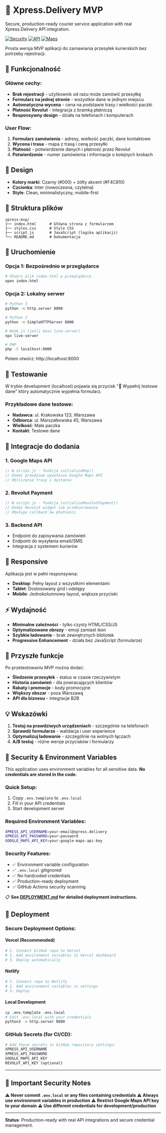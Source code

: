 # 🚚 Xpress.Delivery MVP

Secure, production-ready courier service application with real Xpress.Delivery API integration.

[![Security](https://img.shields.io/badge/Security-Environment%20Variables-green)](./DEPLOYMENT.md)
[![API](https://img.shields.io/badge/API-Xpress.Delivery-blue)](https://api.xpress.delivery)
[![Maps](https://img.shields.io/badge/Maps-Google%20Maps-red)](https://developers.google.com/maps)

Prosta wersja MVP aplikacji do zamawiania przesyłek kurierskich bez potrzeby rejestracji.

## 🚀 Funkcjonalność

### Główne cechy:
- **Brak rejestracji** - użytkownik od razu może zamówić przesyłkę
- **Formularz na jednej stronie** - wszystkie dane w jednym miejscu
- **Automatyczna wycena** - cena na podstawie trasy i wielkości paczki
- **Płatność Revolut** - integracja z bramką płatniczą
- **Responsywny design** - działa na telefonach i komputerach

### User Flow:
1. **Formularz zamówienia** - adresy, wielkość paczki, dane kontaktowe
2. **Wycena i trasa** - mapa z trasą i ceną przesyłki
3. **Płatność** - potwierdzenie danych i płatność przez Revolut
4. **Potwierdzenie** - numer zamówienia i informacje o kolejnych krokach

## 🎨 Design

- **Kolory marki**: Czarny (#000) + żółty akcent (#F4C810)
- **Czcionka**: Inter (nowoczesna, czytelna)
- **Style**: Clean, minimalistyczny, mobile-first

## 📁 Struktura plików

```
xpress-mvp/
├── index.html      # Główna strona z formularzem
├── styles.css      # Style CSS
├── script.js       # JavaScript (logika aplikacji)
└── README.md       # Dokumentacja
```

## 🔧 Uruchomienie

### Opcja 1: Bezpośrednio w przeglądarce
```bash
# Otwórz plik index.html w przeglądarce
open index.html
```

### Opcja 2: Lokalny serwer
```bash
# Python 3
python -m http.server 8000

# Python 2
python -m SimpleHTTPServer 8000

# Node.js (jeśli masz live-server)
npx live-server

# PHP
php -S localhost:8000
```

Potem otwórz: http://localhost:8000

## 🧪 Testowanie

W trybie development (localhost) pojawia się przycisk "🧪 Wypełnij testowe dane" który automatycznie wypełnia formularz.

### Przykładowe dane testowe:
- **Nadawca**: ul. Krakowska 123, Warszawa
- **Odbiorca**: ul. Marszałkowska 45, Warszawa
- **Wielkość**: Mała paczka
- **Kontakt**: Testowe dane

## 🔌 Integracje do dodania

### 1. Google Maps API
```javascript
// W script.js - funkcja initializeMap()
// Dodać prawdziwe wywołanie Google Maps API
// Obliczanie trasy i dystansu
```

### 2. Revolut Payment
```javascript
// W script.js - funkcja initializeRevolutPayment()  
// Dodać Revolut widget lub przekierowanie
// Obsługa callback'ów płatności
```

### 3. Backend API
- Endpoint do zapisywania zamówień
- Endpoint do wysyłania emaili/SMS
- Integracja z systemem kurierów

## 📱 Responsive

Aplikacja jest w pełni responsywna:
- **Desktop**: Pełny layout z wszystkimi elementami
- **Tablet**: Dostosowany grid i odstępy  
- **Mobile**: Jednokolumnowy layout, większe przyciski

## ⚡ Wydajność

- **Minimalne zależności** - tylko czysty HTML/CSS/JS
- **Optymalizowane obrazy** - emoji zamiast ikon
- **Szybkie ładowanie** - brak zewnętrznych bibliotek
- **Progressive Enhancement** - działa bez JavaScript (formularze)

## 🎯 Przyszłe funkcje

Po przetestowaniu MVP można dodać:
- **Śledzenie przesyłek** - status w czasie rzeczywistym
- **Historia zamówień** - dla powracających klientów
- **Rabaty i promocje** - kody promocyjne
- **Większy obszar** - poza Warszawą
- **API dla biznesu** - integracje B2B

## 💡 Wskazówki

1. **Testuj na prawdziwych urządzeniach** - szczególnie na telefonach
2. **Sprawdź formularze** - walidacja i user experience
3. **Optymalizuj ładowanie** - szczególnie na wolnych łączach
4. **A/B testuj** - różne wersje przycisków i formularzy

## 🔐 Security & Environment Variables

This application uses environment variables for all sensitive data. **No credentials are stored in the code.**

### **Quick Setup:**
1. Copy `.env.template` to `.env.local`
2. Fill in your API credentials
3. Start development server

### **Required Environment Variables:**
```bash
XPRESS_API_USERNAME=your-email@xpress.delivery
XPRESS_API_PASSWORD=your-password
GOOGLE_MAPS_API_KEY=your-google-maps-api-key
```

### **Security Features:**
- ✅ Environment variable configuration
- ✅ `.env.local` gitignored 
- ✅ No hardcoded credentials
- ✅ Production-ready deployment
- ✅ GitHub Actions security scanning

📋 **See [DEPLOYMENT.md](./DEPLOYMENT.md) for detailed deployment instructions.**

## 🚀 Deployment

### **Secure Deployment Options:**

#### **Vercel (Recommended)**
```bash
# 1. Connect GitHub repo to Vercel
# 2. Add environment variables in Vercel dashboard
# 3. Deploy automatically
```

#### **Netlify**
```bash
# 1. Connect repo to Netlify
# 2. Add environment variables in settings
# 3. Deploy
```

#### **Local Development**
```bash
cp .env.template .env.local
# Edit .env.local with your credentials
python3 -m http.server 8080
```

### **GitHub Secrets (for CI/CD):**
```bash
# Add these secrets in GitHub repository settings:
XPRESS_API_USERNAME
XPRESS_API_PASSWORD
GOOGLE_MAPS_API_KEY
REVOLUT_API_KEY (optional)
```

---

## 🚨 Important Security Notes

⚠️ **Never commit `.env.local` or any files containing credentials**
⚠️ **Always use environment variables in production** 
⚠️ **Restrict Google Maps API key to your domain**
⚠️ **Use different credentials for development/production**

---

**Status**: Production-ready with real API integrations and secure credential management.